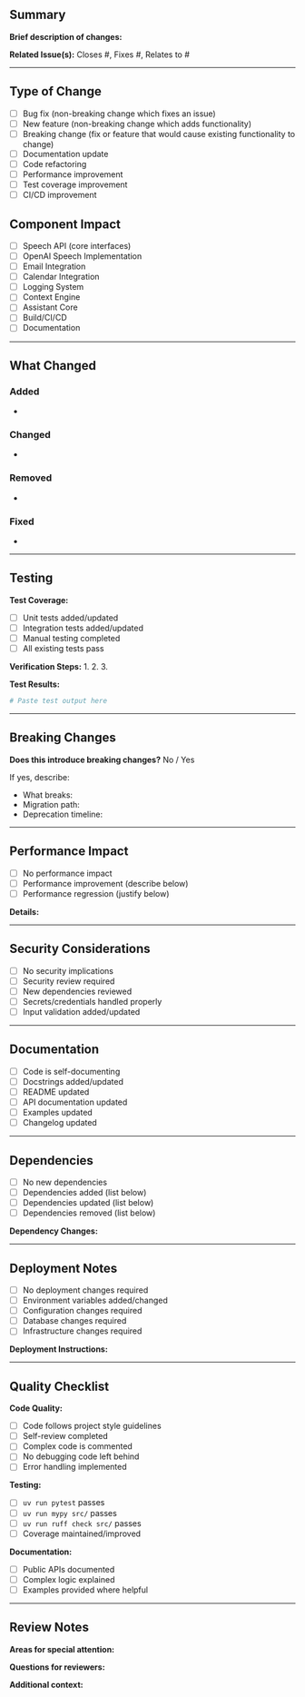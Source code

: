 ## Summary

**Brief description of changes:**

**Related Issue(s):** Closes #, Fixes #, Relates to #

---

## Type of Change

- [ ] Bug fix (non-breaking change which fixes an issue)
- [ ] New feature (non-breaking change which adds functionality)
- [ ] Breaking change (fix or feature that would cause existing functionality to change)
- [ ] Documentation update
- [ ] Code refactoring
- [ ] Performance improvement
- [ ] Test coverage improvement
- [ ] CI/CD improvement

## Component Impact

- [ ] Speech API (core interfaces)
- [ ] OpenAI Speech Implementation  
- [ ] Email Integration
- [ ] Calendar Integration
- [ ] Logging System
- [ ] Context Engine
- [ ] Assistant Core
- [ ] Build/CI/CD
- [ ] Documentation

---

## What Changed

### Added
- 

### Changed
- 

### Removed
- 

### Fixed
- 

---

## Testing

**Test Coverage:**
- [ ] Unit tests added/updated
- [ ] Integration tests added/updated
- [ ] Manual testing completed
- [ ] All existing tests pass

**Verification Steps:**
1. 
2. 
3. 

**Test Results:**
```bash
# Paste test output here
```

---

## Breaking Changes

**Does this introduce breaking changes?** No / Yes

If yes, describe:
- What breaks:
- Migration path:
- Deprecation timeline:

---

## Performance Impact

- [ ] No performance impact
- [ ] Performance improvement (describe below)
- [ ] Performance regression (justify below)

**Details:**

---

## Security Considerations

- [ ] No security implications
- [ ] Security review required
- [ ] New dependencies reviewed
- [ ] Secrets/credentials handled properly
- [ ] Input validation added/updated

---

## Documentation

- [ ] Code is self-documenting
- [ ] Docstrings added/updated
- [ ] README updated
- [ ] API documentation updated
- [ ] Examples updated
- [ ] Changelog updated

---

## Dependencies

- [ ] No new dependencies
- [ ] Dependencies added (list below)
- [ ] Dependencies updated (list below)
- [ ] Dependencies removed (list below)

**Dependency Changes:**

---

## Deployment Notes

- [ ] No deployment changes required
- [ ] Environment variables added/changed
- [ ] Configuration changes required
- [ ] Database changes required
- [ ] Infrastructure changes required

**Deployment Instructions:**

---

## Quality Checklist

**Code Quality:**
- [ ] Code follows project style guidelines
- [ ] Self-review completed
- [ ] Complex code is commented
- [ ] No debugging code left behind
- [ ] Error handling implemented

**Testing:**
- [ ] `uv run pytest` passes
- [ ] `uv run mypy src/` passes  
- [ ] `uv run ruff check src/` passes
- [ ] Coverage maintained/improved

**Documentation:**
- [ ] Public APIs documented
- [ ] Complex logic explained
- [ ] Examples provided where helpful

---

## Review Notes

**Areas for special attention:**

**Questions for reviewers:**

**Additional context:** 